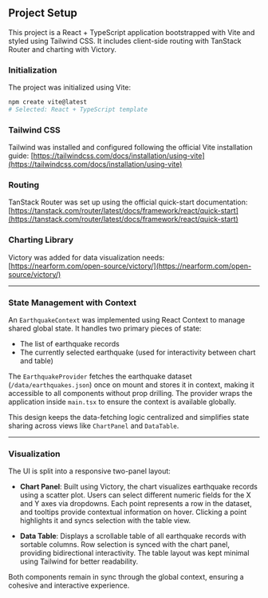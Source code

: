 ## Project Setup

This project is a React + TypeScript application bootstrapped with Vite and styled using Tailwind CSS. It includes client-side routing with TanStack Router and charting with Victory.

### Initialization

The project was initialized using Vite:

```bash
npm create vite@latest
# Selected: React + TypeScript template
```

### Tailwind CSS

Tailwind was installed and configured following the official Vite installation guide:
[https://tailwindcss.com/docs/installation/using-vite](https://tailwindcss.com/docs/installation/using-vite)

### Routing

TanStack Router was set up using the official quick-start documentation:
[https://tanstack.com/router/latest/docs/framework/react/quick-start](https://tanstack.com/router/latest/docs/framework/react/quick-start)

### Charting Library

Victory was added for data visualization needs:
[https://nearform.com/open-source/victory/](https://nearform.com/open-source/victory/)

---

### State Management with Context

An `EarthquakeContext` was implemented using React Context to manage shared global state. It handles two primary pieces of state:

* The list of earthquake records
* The currently selected earthquake (used for interactivity between chart and table)

The `EarthquakeProvider` fetches the earthquake dataset (`/data/earthquakes.json`) once on mount and stores it in context, making it accessible to all components without prop drilling. The provider wraps the application inside `main.tsx` to ensure the context is available globally.

This design keeps the data-fetching logic centralized and simplifies state sharing across views like `ChartPanel` and `DataTable`.

---

### Visualization

The UI is split into a responsive two-panel layout:

* **Chart Panel**: Built using Victory, the chart visualizes earthquake records using a scatter plot. Users can select different numeric fields for the X and Y axes via dropdowns. Each point represents a row in the dataset, and tooltips provide contextual information on hover. Clicking a point highlights it and syncs selection with the table view.

* **Data Table**: Displays a scrollable table of all earthquake records with sortable columns. Row selection is synced with the chart panel, providing bidirectional interactivity. The table layout was kept minimal using Tailwind for better readability.

Both components remain in sync through the global context, ensuring a cohesive and interactive experience.
